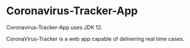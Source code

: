 # Coronavirus-Tracker-App

Coronavirus-Tracker-App uses JDK 12.

CoronaVirus-Tracker is a web app capable of delivering real time cases.
